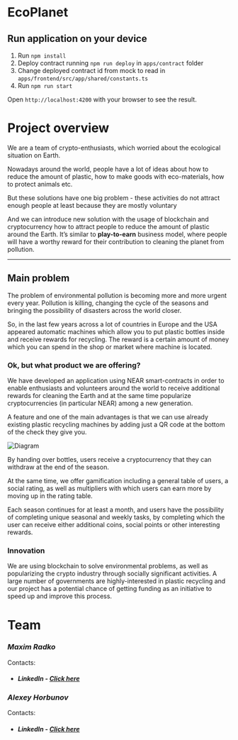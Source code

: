 

# EcoPlanet

## Run application on your device

1. Run `npm install`
2. Deploy contract running `npm run deploy` in `apps/contract` folder
3. Change deployed contract id from mock to read in `apps/frontend/src/app/shared/constants.ts`
4. Run `npm run start`

Open `http://localhost:4200` with your browser to see the result.

# Project overview

We are a team of crypto-enthusiasts, which worried about the ecological situation on Earth. 

Nowadays around the world, people have a lot of ideas about how to reduce the amount of plastic, how to make goods with eco-materials, how to protect animals etc.

But these solutions have one big problem - these activities do not attract enough people at least because they are mostly voluntary

And we can introduce new solution with the usage of blockchain and cryptocurrency how to attract people to reduce the amount of plastic around the Earth. It’s similar to **play-to-earn** business model, where people will have a worthy reward for their contribution to cleaning the planet from pollution.

---

## Main problem

The problem of environmental pollution is becoming more and more urgent every year. Pollution is killing, changing the cycle of the seasons and bringing the possibility of disasters across the world closer. 

So, in the last few years across a lot of countries in Europe and the USA appeared automatic machines which allow you to put plastic bottles inside and receive rewards for recycling. The reward is a certain amount of money which you can spend in the shop or market where machine is located.

### Ok, but what product we are offering?

We have developed an application using NEAR smart-contracts in order to enable enthusiasts and volunteers around the world to receive additional rewards for cleaning the Earth and at the same time popularize cryptocurrencies (in particular NEAR) among a new generation.

A feature and one of the main advantages is that we can use already existing plastic recycling machines by adding just a QR code at the bottom of the check they give you.

![Diagram](https://oleksii-test-s3.s3.eu-central-1.amazonaws.com/project-details.png)

By handing over bottles, users receive a cryptocurrency that they can withdraw at the end of the season.

At the same time, we offer gamification including a general table of users, a social rating, as well as multipliers with which users can earn more by moving up in the rating table.

Each season continues for at least a month, and users have the possibility of completing unique seasonal and weekly tasks, by completing which the user can receive either additional coins, social points or other interesting rewards.

### Innovation

We are using blockchain to solve environmental problems, as well as popularizing the crypto industry through socially significant activities. A large number of governments are highly-interested in plastic recycling and our project has a potential chance of getting funding as an initiative to speed up and improve this process.

# Team
### <i>Maxim Radko</i>
  Contacts:
  * ##### LinkedIn - [Click here](https://www.linkedin.com/in/maxim-radko/)
  
### <i>Alexey Horbunov</i>
  Contacts:
  * ##### LinkedIn - [Click here](https://www.linkedin.com/in/horbunov/)

